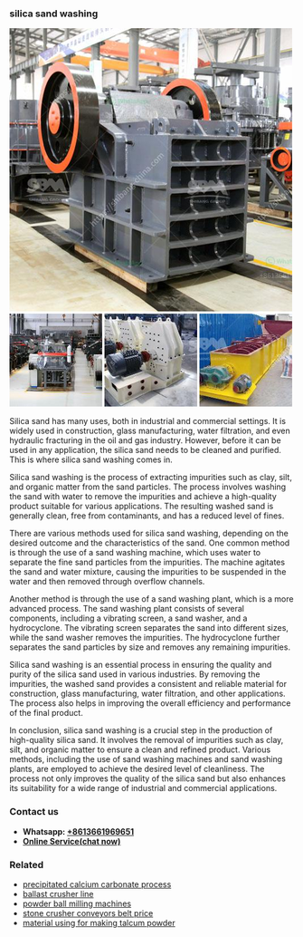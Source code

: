 <h3>silica sand washing</h3><img src='1704857063.jpg' alt=''><p>Silica sand has many uses, both in industrial and commercial settings. It is widely used in construction, glass manufacturing, water filtration, and even hydraulic fracturing in the oil and gas industry. However, before it can be used in any application, the silica sand needs to be cleaned and purified. This is where silica sand washing comes in.</p><p>Silica sand washing is the process of extracting impurities such as clay, silt, and organic matter from the sand particles. The process involves washing the sand with water to remove the impurities and achieve a high-quality product suitable for various applications. The resulting washed sand is generally clean, free from contaminants, and has a reduced level of fines.</p><p>There are various methods used for silica sand washing, depending on the desired outcome and the characteristics of the sand. One common method is through the use of a sand washing machine, which uses water to separate the fine sand particles from the impurities. The machine agitates the sand and water mixture, causing the impurities to be suspended in the water and then removed through overflow channels.</p><p>Another method is through the use of a sand washing plant, which is a more advanced process. The sand washing plant consists of several components, including a vibrating screen, a sand washer, and a hydrocyclone. The vibrating screen separates the sand into different sizes, while the sand washer removes the impurities. The hydrocyclone further separates the sand particles by size and removes any remaining impurities.</p><p>Silica sand washing is an essential process in ensuring the quality and purity of the silica sand used in various industries. By removing the impurities, the washed sand provides a consistent and reliable material for construction, glass manufacturing, water filtration, and other applications. The process also helps in improving the overall efficiency and performance of the final product.</p><p>In conclusion, silica sand washing is a crucial step in the production of high-quality silica sand. It involves the removal of impurities such as clay, silt, and organic matter to ensure a clean and refined product. Various methods, including the use of sand washing machines and sand washing plants, are employed to achieve the desired level of cleanliness. The process not only improves the quality of the silica sand but also enhances its suitability for a wide range of industrial and commercial applications.</p><h3>Contact us</h3><ul><li><strong>Whatsapp:&nbsp;<a href="https://wa.me/8613661969651">+8613661969651</a></strong></li><li><a href="https://swt.shibang-china.com/?git&amp;zhl&amp;silica sand washing"><strong>Online Service(chat now)</strong></a></li></ul><h3>Related</h3><ul><li><a href='precipitated calcium carbonate process.md'>precipitated calcium carbonate process</a></li><li><a href='ballast crusher line.md'>ballast crusher line</a></li><li><a href='powder ball milling machines.md'>powder ball milling machines</a></li><li><a href='stone crusher conveyors belt price.md'>stone crusher conveyors belt price</a></li><li><a href='material using for making talcum powder.md'>material using for making talcum powder</a></li></ul>